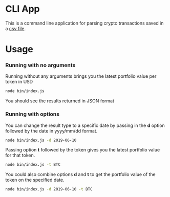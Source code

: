 
# CLI App

This is a command line application for parsing crypto transactions saved in a [csv file](https://s3-ap-southeast-1.amazonaws.com/static.propine.com/transactions.csv.zip).


# Usage
### Running with no arguments

Running without any arguments brings you the latest portfolio value per token in USD

``` sh
node bin/index.js
```
You should see the results returned in JSON format

### Running with options

You can change the result type to a specific date by passing in the __d__ option followed by the date in yyyy/mm/dd format.

``` sh
node bin/index.js -d 2019-06-10
```

Passing option __t__ followed by the token gives you the latest portfolio value for that token.

``` sh
node bin/index.js -t BTC
```

You could also combine options __d__ and __t__ to get the portfolio value of the token on the specified date.

``` sh
node bin/index.js -d 2019-06-10 -t BTC
```

